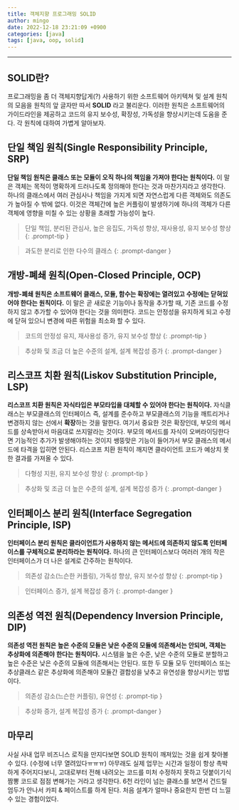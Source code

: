 ```yaml
---
title: 객체지향 프로그래밍 SOLID
author: mingo
date: 2022-12-18 23:21:09 +0900
categories: [java]
tags: [java, oop, solid]
---
```


----

## SOLID란?
프로그래밍을 좀 더 객체지향답게(?) 사용하기 위한 소프트웨어 아키텍쳐 및 설계 원칙의 모음을 원칙의 앞 글자만 따서 **SOLID** 라고 불리운다.
이러한 원칙은 소프트웨어의 가이드라인을 제공하고 코드의 유지 보수성, 확장성, 가독성을 향상시키는데 도움을 준다. 각 원칙에 대하여 가볍게 알아보자.

## 단일 책임 원칙(Single Responsibility Principle, SRP)
**단일 책임 원칙은 클래스 또는 모듈이 오직 하나의 책임을 가져야 한다는 원칙이다.** 이 말은 객체는 목적이 명확하게 드러나도록 정의해야 한다는 것과 마찬가지라고 생각한다.
하나의 클래스에서 여러 관심사나 책임을 가지게 되면 자연스럽게 다른 객체와도 의존도가 높아질 수 밖에 없다. 
이것은 객체간에 높은 커플링이 발생하기에 하나의 객체가 다른 객체에 영향을 미칠 수 있는 상황을 초래할 가능성이 높다.

> 단일 책임, 분리된 관심사, 높은 응집도, 가독성 향상, 재사용성, 유지 보수성 향상
{: .prompt-tip }

> 과도한 분리로 인한 다수의 클래스
{: .prompt-danger }

## 개방-폐쇄 원칙(Open-Closed Principle, OCP)
**개방-폐쇄 원칙은 소프트웨어 클래스, 모듈, 함수는 확장에는 열려있고 수정에는 닫혀있어야 한다는 원칙이다.** 
이 말은 곧 새로운 기능이나 동작을 추가할 때, 기존 코드를 수정하지 않고 추가할 수 있어야 한다는 것을 의미한다.
코드는 안정성을 유지하게 되고 수정에 닫혀 있으니 변경에 따른 위험을 최소화 할 수 있다.

> 코드의 안정성 유지, 재사용성 증가, 유지 보수성 향상
{: .prompt-tip }

> 추상화 및 조금 더 높은 수준의 설계, 설계 복잡성 증가
{: .prompt-danger }

## 리스코프 치환 원칙(Liskov Substitution Principle, LSP)
**리스코프 치환 원칙은 자식타입은 부모타입을 대체할 수 있어야 한다는 원칙이다.**
자식클래스는 부모클래스의 인터페이스 즉, 설계를 준수하고 부모클래스의 기능을 깨트리거나 변경하지 않는 선에서 **확장**하는 것을 말한다.
여기서 중요한 것은 확장인데, 부모의 메서드를 상속받아서 마음대로 쓰지말라는 것이다. 부모의 메서드를 자식이 오버라이딩한다면 기능적인 추가가 발생해야하는 것이지 쌩뚱맞은 기능이 들어가서 부모 클래스의 메서드에 타격을 입히면 안된다.
리스코프 치환 원칙이 깨지면 클라이언트 코드가 예상치 못한 결과를 가져올 수 있다.

> 다형성 지원, 유지 보수성 향상
{: .prompt-tip }

> 추상화 및 조금 더 높은 수준의 설계, 설계 복잡성 증가
{: .prompt-danger }

## 인터페이스 분리 원칙(Interface Segregation Principle, ISP)
**인터페이스 분리 원칙은 클라이언트가 사용하지 않는 메서드에 의존하지 않도록 인터페이스를 구체적으로 분리하라는 원칙이다.**
하나의 큰 인터페이스보다 여러러 개의 작은 인터페이스가 더 나은 설계로 간주하는 원칙이다.

> 의존성 감소(느슨한 커플링), 가독성 향상, 유지 보수성 향상
{: .prompt-tip }

> 인터페이스 증가, 설계 복잡성 증가
{: .prompt-danger }

## 의존성 역전 원칙(Dependency Inversion Principle, DIP)
**의존성 역전 원칙은 높은 수준의 모듈은 낮은 수준의 모듈에 의존해서는 안되며, 객체는 추상화에 의존해야 한다는 원칙이다.**
시스템을 높은 수준, 낮은 수준의 모듈로 분할하고 높은 수준은 낮은 수준의 모듈에 의존해서는 안된다. 
또한 두 모듈 모두 인터페이스 또는 추상클래스 같은 추상화에 의존해야 모듈간 결합성을 낮추고 유연성을 향상시키는 방법이다.

> 의존성 감소(느슨한 커플링), 유연성
{: .prompt-tip }

> 추상화 증가, 설계 복잡성 증가
{: .prompt-danger }

## 마무리
사실 사내 업무 비즈니스 로직을 만지다보면 SOLID 원칙이 깨져있는 것을 쉽게 찾아볼 수 있다. (수정에 너무 열려있다ㅠㅠㅠ)
아무래도 실제 업무는 시간과 일정이 항상 촉박하게 주어지다보니, 고대로부터 전해 내려오는 코드를 미처 수정하지 못하고 덧붙이기식 짬뽕 코드로 점점 변해가는 거라고 생각한다.
6천 라인이 넘는 클래스를 보면서 건드릴 엄두가 안나서 카피 & 페이스트를 하게 된다. 처음 설계가 얼마나 중요한지 한번 더 느낄 수 있는 경험이었다.
